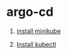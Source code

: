 # argo-cd

1. [install minikube](https://minikube.sigs.k8s.io/docs/start/?arch=%2Flinux%2Fx86-64%2Fstable%2Fbinary+download)

2. [Install kubectl](https://kubernetes.io/docs/tasks/tools/install-kubectl-linux/)
